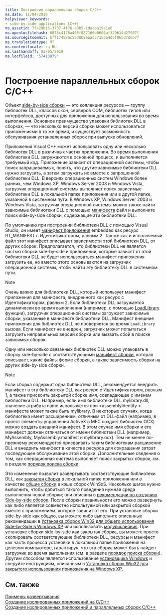 ```yaml
---
title: Построение параллельных сборок C/C++
ms.date: 11/04/2016
helpviewer_keywords:
- side-by-side applications [C++]
ms.assetid: 7fa20b16-3737-4f76-a0b5-1dacea19a1e8
ms.openlocfilehash: 6875c4178a405f887166b0606af329614d27907f
ms.sourcegitcommit: bff17488ac5538b8eaac57156a4d6f06b37d6b7f
ms.translationtype: MT
ms.contentlocale: ru-RU
ms.lasthandoff: 03/05/2019
ms.locfileid: "57413879"
---
```

# <a name="building-cc-side-by-side-assemblies"></a>Построение параллельных сборок C/C++

Объект [side-by-side сборки](/windows/desktop/SbsCs/about-side-by-side-assemblies-) — это коллекция ресурсов — группу библиотек DLL, классов окон, серверов COM, библиотек типов или интерфейсов, доступных для приложения для использования во время выполнения. Основное преимущество упаковки библиотек DLL в сборках, — что несколько версий сборки может использоваться приложениями в то же время, и существует возможность обслуживания установленных сборок при выпуске обновлений.

Приложения Visual C++ может использовать одну или несколько библиотек DLL в различных частях приложения. Во время выполнения библиотеки DLL загружаются в основной процесс, и выполняется требуемый код. Приложение зависит от операционной системы, чтобы поиск запрашиваемых, понять, что другие зависимые библиотеки DLL нужно загрузить, а затем загружать их вместе с запрошенной библиотеки DLL. В версиях операционных систем Windows более ранних, чем Windows XP, Windows Server 2003 и Windows Vista, загрузчик операционной системы выполняет поиск зависимые библиотеки DLL в локальной папке приложения или в другой папке, указанной в системном пути. В Windows XP, Windows Server 2003 и Windows Vista, загрузчик операционной системы можно также найти зависимые библиотеки DLL с помощью [манифеста](/windows/desktop/sbscs/manifests) файл и выполните поиск side-by-side сборки, содержащие эти библиотеки DLL.

По умолчанию при построении библиотеки DLL с помощью Visual Studio, он имеет [манифест приложения](/windows/desktop/SbsCs/application-manifests) embedded как ресурс RT_MANIFEST с Идентификатором, равным 2. Так же как и исполняемый файл этот манифест описывает зависимости этой библиотеки DLL, от других сборок. Предполагается, что библиотеки DLL не является частью сборки side-by-side и приложений, которые зависят от этой библиотеки DLL не будет использоваться манифест приложения загрузить ее, но вместо этого основываются на загрузчик операционной системы, чтобы найти эту библиотеку DLL в системном пути.

> [!NOTE]
> Очень важно для библиотеки DLL, который использует манифест приложения для манифеста, внедренного как ресурс с Идентификатором, равным 2. Если библиотека DLL загружается динамически во время выполнения (например, с помощью [LoadLibrary](/windows/desktop/api/libloaderapi/nf-libloaderapi-loadlibrarya) функции), загрузчик операционной системы загружает зависимые сборки, указанные в манифесте библиотеки DLL. Манифест внешние приложения для библиотек DLL не проверяется во время `LoadLibrary` вызова. Если манифест не внедрен, загрузчик может попытаться загрузить неправильных версий сборки или вызвать сбой в поиске зависимых сборок.

Одну или несколько связанных библиотек DLL можно упаковать в сборку side-by-side с соответствующими [манифест сборки](/windows/desktop/SbsCs/assembly-manifests), которая описывает, какие файлы форме сборки, а также зависимость сборки на других side-by-side сборки.

> [!NOTE]
> Если сборка содержит одна библиотека DLL, рекомендуется внедрить манифест в эту библиотеку DLL как ресурс с Идентификатором, равным 1, а также присвоить закрытой сборке имя, совпадающее с именем библиотеки DLL. Например, если имя библиотеки DLL mylibrary.dll, значение атрибута name используется при \<assemblyIdentity > манифеста может также быть mylibrary. В некоторых случаях, когда библиотека имеет расширением, отличным от DLL-файл (например, в проект элементы управления ActiveX в MFC создает библиотек OCX) можно создать внешний манифест. В этом случае имя сборки и его манифест должен отличаться от имени библиотеки DLL (например, MyAssembly, MyAssembly.manifest и mylibrary.ocx). Тем не менее по-прежнему рекомендуется присваивать таким библиотекам расширение DLL и внедрить манифест в качестве ресурса для сокращения затрат последующее обслуживание этой сборки. Дополнительные сведения о том, как операционная система выполняет поиск закрытых сборок, см. в разделе [порядок поиска сборки](/windows/desktop/SbsCs/assembly-searching-sequence).

Это изменение позволит развертывать соответствующие библиотеки DLL, как [закрытая сборка](/windows/desktop/Msi/private-assemblies) в локальной папке приложения или в качестве [общие сборки](/windows/desktop/Msi/shared-assemblies) в кэше сборок WinSxS. Несколько шагов нужно выполнить, чтобы добиться такого поведения нужная среда выполнения новой сборки; они описаны в [рекомендации по созданию Side-by-side сборок](/windows/desktop/SbsCs/guidelines-for-creating-side-by-side-assemblies). После сборки правильности его можно развернуть как либо является совместно используемой или закрытой сборкой вместе с приложением, которое зависит от его. При установке сборки side-by-side как общую, вы можете либо выполните описанные рекомендации в [Установка сборок Win32 для общего использования Side-by-Side в Windows XP](/windows/desktop/Msi/installing-win32-assemblies-for-side-by-side-sharing-on-windows-xp) или использовать [модулислияния](/windows/desktop/msi/merge-modules). При установке сборки side-by-side как закрытая сборка, вы можете просто скопировать соответствующие библиотеки DLL, ресурсы и манифест как часть процесса установки в локальной папке приложения на целевом компьютере, гарантируя, что эта сборка может быть найден загрузчик во время выполнения (см. в разделе [порядок поиска сборки](/windows/desktop/SbsCs/assembly-searching-sequence)). Другим способом является использование [установщика Windows](/windows/desktop/Msi/windows-installer-portal) и следуйте инструкциям, описанным в [Установка сборок Win32 для закрытого использования приложения на Windows XP](/windows/desktop/Msi/installing-win32-assemblies-for-the-private-use-of-an-application-on-windows-xp).

## <a name="see-also"></a>См. также

[Примеры развертывания](../ide/deployment-examples.md)<br/>
[Создание изолированных приложений на C/C++](../build/building-c-cpp-isolated-applications.md)<br/>
[Создание изолированных приложений и параллельных сборок C/C++](../build/building-c-cpp-isolated-applications-and-side-by-side-assemblies.md)
